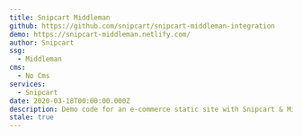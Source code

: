 ```yaml
---
title: Snipcart Middleman
github: https://github.com/snipcart/snipcart-middleman-integration
demo: https://snipcart-middleman.netlify.com/
author: Snipcart
ssg:
  - Middleman
cms:
  - No Cms
services:
  - Snipcart
date: 2020-03-18T00:00:00.000Z
description: Demo code for an e-commerce static site with Snipcart & Middleman.
stale: true
---
```

